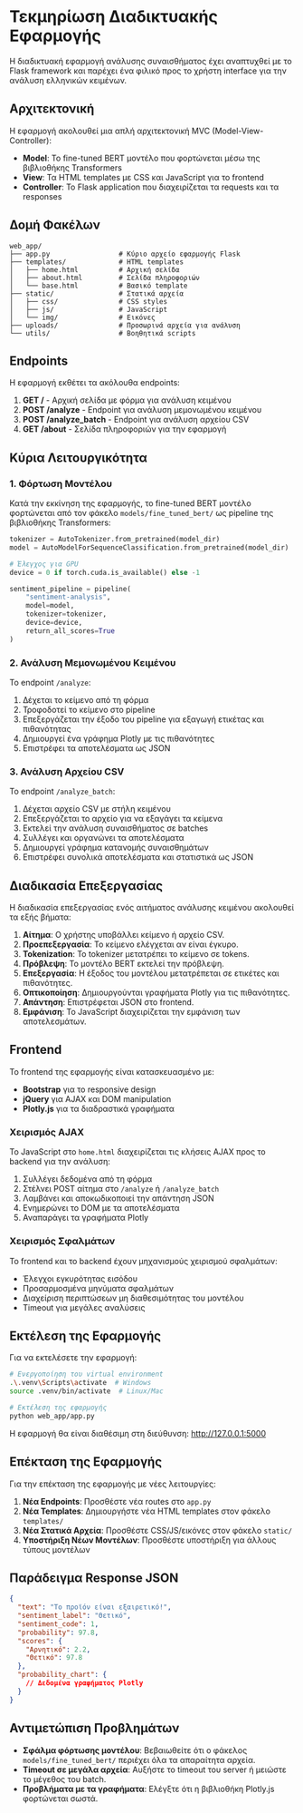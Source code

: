 # Τεκμηρίωση Διαδικτυακής Εφαρμογής

Η διαδικτυακή εφαρμογή ανάλυσης συναισθήματος έχει αναπτυχθεί με το Flask framework και παρέχει ένα φιλικό προς το χρήστη interface για την ανάλυση ελληνικών κειμένων.

## Αρχιτεκτονική

Η εφαρμογή ακολουθεί μια απλή αρχιτεκτονική MVC (Model-View-Controller):

- **Model**: Το fine-tuned BERT μοντέλο που φορτώνεται μέσω της βιβλιοθήκης Transformers
- **View**: Τα HTML templates με CSS και JavaScript για το frontend
- **Controller**: Το Flask application που διαχειρίζεται τα requests και τα responses

## Δομή Φακέλων

```
web_app/
├── app.py                 # Κύριο αρχείο εφαρμογής Flask
├── templates/             # HTML templates
│   ├── home.html          # Αρχική σελίδα
│   ├── about.html         # Σελίδα πληροφοριών
│   └── base.html          # Βασικό template
├── static/                # Στατικά αρχεία
│   ├── css/               # CSS styles
│   ├── js/                # JavaScript
│   └── img/               # Εικόνες
├── uploads/               # Προσωρινά αρχεία για ανάλυση
└── utils/                 # Βοηθητικά scripts
```

## Endpoints

Η εφαρμογή εκθέτει τα ακόλουθα endpoints:

1. **GET /** - Αρχική σελίδα με φόρμα για ανάλυση κειμένου
2. **POST /analyze** - Endpoint για ανάλυση μεμονωμένου κειμένου
3. **POST /analyze_batch** - Endpoint για ανάλυση αρχείου CSV
4. **GET /about** - Σελίδα πληροφοριών για την εφαρμογή

## Κύρια Λειτουργικότητα

### 1. Φόρτωση Μοντέλου

Κατά την εκκίνηση της εφαρμογής, το fine-tuned BERT μοντέλο φορτώνεται από τον φάκελο `models/fine_tuned_bert/` ως pipeline της βιβλιοθήκης Transformers:

```python
tokenizer = AutoTokenizer.from_pretrained(model_dir)
model = AutoModelForSequenceClassification.from_pretrained(model_dir)

# Έλεγχος για GPU
device = 0 if torch.cuda.is_available() else -1

sentiment_pipeline = pipeline(
    "sentiment-analysis", 
    model=model, 
    tokenizer=tokenizer, 
    device=device,
    return_all_scores=True
)
```

### 2. Ανάλυση Μεμονωμένου Κειμένου

Το endpoint `/analyze`:

1. Δέχεται το κείμενο από τη φόρμα
2. Τροφοδοτεί το κείμενο στο pipeline
3. Επεξεργάζεται την έξοδο του pipeline για εξαγωγή ετικέτας και πιθανότητας
4. Δημιουργεί ένα γράφημα Plotly με τις πιθανότητες
5. Επιστρέφει τα αποτελέσματα ως JSON

### 3. Ανάλυση Αρχείου CSV

Το endpoint `/analyze_batch`:

1. Δέχεται αρχείο CSV με στήλη κειμένου
2. Επεξεργάζεται το αρχείο για να εξαγάγει τα κείμενα
3. Εκτελεί την ανάλυση συναισθήματος σε batches
4. Συλλέγει και οργανώνει τα αποτελέσματα
5. Δημιουργεί γράφημα κατανομής συναισθημάτων
6. Επιστρέφει συνολικά αποτελέσματα και στατιστικά ως JSON

## Διαδικασία Επεξεργασίας

Η διαδικασία επεξεργασίας ενός αιτήματος ανάλυσης κειμένου ακολουθεί τα εξής βήματα:

1. **Αίτημα**: Ο χρήστης υποβάλλει κείμενο ή αρχείο CSV.
2. **Προεπεξεργασία**: Το κείμενο ελέγχεται αν είναι έγκυρο.
3. **Tokenization**: Το tokenizer μετατρέπει το κείμενο σε tokens.
4. **Πρόβλεψη**: Το μοντέλο BERT εκτελεί την πρόβλεψη.
5. **Επεξεργασία**: Η έξοδος του μοντέλου μετατρέπεται σε ετικέτες και πιθανότητες.
6. **Οπτικοποίηση**: Δημιουργούνται γραφήματα Plotly για τις πιθανότητες.
7. **Απάντηση**: Επιστρέφεται JSON στο frontend.
8. **Εμφάνιση**: Το JavaScript διαχειρίζεται την εμφάνιση των αποτελεσμάτων.

## Frontend

Το frontend της εφαρμογής είναι κατασκευασμένο με:

- **Bootstrap** για το responsive design
- **jQuery** για AJAX και DOM manipulation
- **Plotly.js** για τα διαδραστικά γραφήματα

### Χειρισμός AJAX

Το JavaScript στο `home.html` διαχειρίζεται τις κλήσεις AJAX προς το backend για την ανάλυση:

1. Συλλέγει δεδομένα από τη φόρμα
2. Στέλνει POST αίτημα στο `/analyze` ή `/analyze_batch`
3. Λαμβάνει και αποκωδικοποιεί την απάντηση JSON
4. Ενημερώνει το DOM με τα αποτελέσματα
5. Αναπαράγει τα γραφήματα Plotly

### Χειρισμός Σφαλμάτων

Το frontend και το backend έχουν μηχανισμούς χειρισμού σφαλμάτων:

- Έλεγχοι εγκυρότητας εισόδου
- Προσαρμοσμένα μηνύματα σφαλμάτων
- Διαχείριση περιπτώσεων μη διαθεσιμότητας του μοντέλου
- Timeout για μεγάλες αναλύσεις

## Εκτέλεση της Εφαρμογής

Για να εκτελέσετε την εφαρμογή:

```bash
# Ενεργοποίηση του virtual environment
.\.venv\Scripts\activate  # Windows
source .venv/bin/activate  # Linux/Mac

# Εκτέλεση της εφαρμογής
python web_app/app.py
```

Η εφαρμογή θα είναι διαθέσιμη στη διεύθυνση: http://127.0.0.1:5000

## Επέκταση της Εφαρμογής

Για την επέκταση της εφαρμογής με νέες λειτουργίες:

1. **Νέα Endpoints**: Προσθέστε νέα routes στο `app.py`
2. **Νέα Templates**: Δημιουργήστε νέα HTML templates στον φάκελο `templates/`
3. **Νέα Στατικά Αρχεία**: Προσθέστε CSS/JS/εικόνες στον φάκελο `static/`
4. **Υποστήριξη Νέων Μοντέλων**: Προσθέστε υποστήριξη για άλλους τύπους μοντέλων

## Παράδειγμα Response JSON

```json
{
  "text": "Το προϊόν είναι εξαιρετικό!",
  "sentiment_label": "Θετικό",
  "sentiment_code": 1,
  "probability": 97.8,
  "scores": {
    "Αρνητικό": 2.2,
    "Θετικό": 97.8
  },
  "probability_chart": {
    // Δεδομένα γραφήματος Plotly
  }
}
```

## Αντιμετώπιση Προβλημάτων

- **Σφάλμα φόρτωσης μοντέλου**: Βεβαιωθείτε ότι ο φάκελος `models/fine_tuned_bert/` περιέχει όλα τα απαραίτητα αρχεία.
- **Timeout σε μεγάλα αρχεία**: Αυξήστε το timeout του server ή μειώστε το μέγεθος του batch.
- **Προβλήματα με τα γραφήματα**: Ελέγξτε ότι η βιβλιοθήκη Plotly.js φορτώνεται σωστά. 